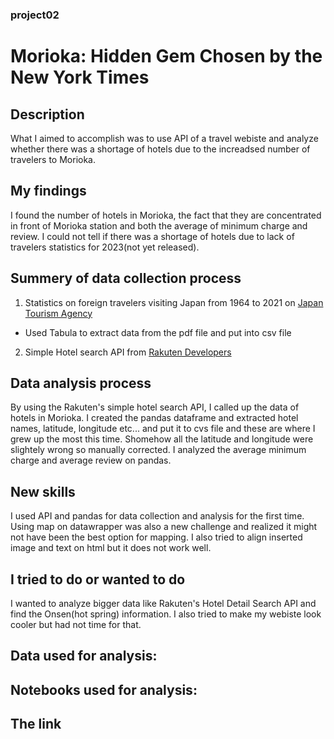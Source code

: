 ### project02
# Morioka: Hidden Gem Chosen by the New York Times
## Description
What I aimed to accomplish was to use API of a travel webiste and analyze whether there was a shortage of hotels due to the increadsed number of travelers to Morioka.
## My findings
I found the number of hotels in Morioka, the fact that they are concentrated in front of Morioka station and both the average of minimum charge and review. I could not tell if there was a shortage of hotels due to lack of travelers statistics for 2023(not yet released).
## Summery of data collection process
1. Statistics on foreign travelers visiting Japan from 1964 to 2021 on [Japan Tourism Agency](https://www.jnto.go.jp/statistics/data/visitors-statistics/pdf/marketingdata_outbound.pdf)
* Used Tabula to extract data from the pdf file and put into csv file
2. Simple Hotel search API from [Rakuten Developers](https://webservice.rakuten.co.jp/explorer/api/Travel/SimpleHotelSearch)
## Data analysis process
By using the Rakuten's simple hotel search API, I called up the data of hotels in Morioka. I created the pandas dataframe and extracted hotel names, latitude, longitude etc... and put it to cvs file and these are where I grew up the most this time. Shomehow all the latitude and longitude were slightely wrong so manually corrected. I analyzed the average minimum charge and average review on pandas.
## New skills
I used API and pandas for data collection and analysis for the first time. Using map on datawrapper was also a new challenge and realized it might not have been the best option for mapping. I also tried to align inserted image and text on html but it does not work well.
## I tried to do or wanted to do
I wanted to analyze bigger data like Rakuten's Hotel Detail Search API and find the Onsen(hot spring) information. I also tried to make my webiste look cooler but had not time for that.
## Data used for analysis:

## Notebooks used for analysis:

## The link
